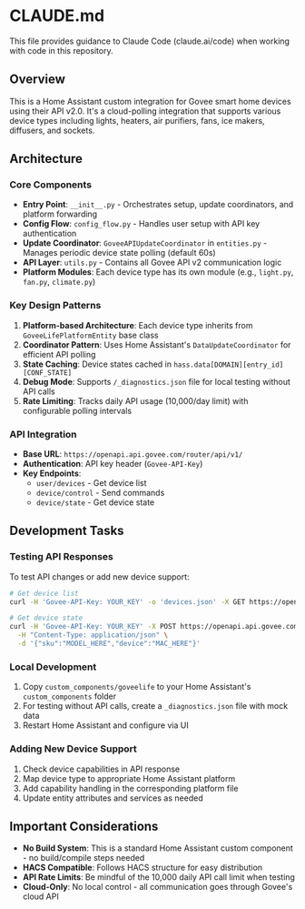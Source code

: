 # CLAUDE.md

This file provides guidance to Claude Code (claude.ai/code) when working with code in this repository.

## Overview

This is a Home Assistant custom integration for Govee smart home devices using their API v2.0. It's a cloud-polling integration that supports various device types including lights, heaters, air purifiers, fans, ice makers, diffusers, and sockets.

## Architecture

### Core Components

- **Entry Point**: `__init__.py` - Orchestrates setup, update coordinators, and platform forwarding
- **Config Flow**: `config_flow.py` - Handles user setup with API key authentication
- **Update Coordinator**: `GoveeAPIUpdateCoordinator` in `entities.py` - Manages periodic device state polling (default 60s)
- **API Layer**: `utils.py` - Contains all Govee API v2 communication logic
- **Platform Modules**: Each device type has its own module (e.g., `light.py`, `fan.py`, `climate.py`)

### Key Design Patterns

1. **Platform-based Architecture**: Each device type inherits from `GoveeLifePlatformEntity` base class
2. **Coordinator Pattern**: Uses Home Assistant's `DataUpdateCoordinator` for efficient API polling
3. **State Caching**: Device states cached in `hass.data[DOMAIN][entry_id][CONF_STATE]`
4. **Debug Mode**: Supports `/_diagnostics.json` file for local testing without API calls
5. **Rate Limiting**: Tracks daily API usage (10,000/day limit) with configurable polling intervals

### API Integration

- **Base URL**: `https://openapi.api.govee.com/router/api/v1/`
- **Authentication**: API key header (`Govee-API-Key`)
- **Key Endpoints**:
  - `user/devices` - Get device list
  - `device/control` - Send commands
  - `device/state` - Get device state

## Development Tasks

### Testing API Responses
To test API changes or add new device support:
```bash
# Get device list
curl -H 'Govee-API-Key: YOUR_KEY' -o 'devices.json' -X GET https://openapi.api.govee.com/router/api/v1/user/devices

# Get device state
curl -H 'Govee-API-Key: YOUR_KEY' -X POST https://openapi.api.govee.com/router/api/v1/device/state \
  -H "Content-Type: application/json" \
  -d '{"sku":"MODEL_HERE","device":"MAC_HERE"}'
```

### Local Development
1. Copy `custom_components/goveelife` to your Home Assistant's `custom_components` folder
2. For testing without API calls, create a `_diagnostics.json` file with mock data
3. Restart Home Assistant and configure via UI

### Adding New Device Support
1. Check device capabilities in API response
2. Map device type to appropriate Home Assistant platform
3. Add capability handling in the corresponding platform file
4. Update entity attributes and services as needed

## Important Considerations

- **No Build System**: This is a standard Home Assistant custom component - no build/compile steps needed
- **HACS Compatible**: Follows HACS structure for easy distribution
- **API Rate Limits**: Be mindful of the 10,000 daily API call limit when testing
- **Cloud-Only**: No local control - all communication goes through Govee's cloud API